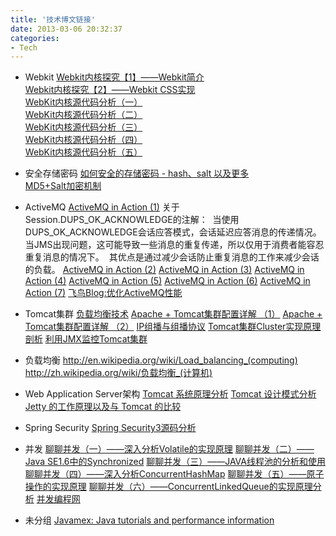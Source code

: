 ```yaml
---
title: '技术博文链接'
date: 2013-03-06 20:32:37
categories: 
- Tech
---
```

- Webkit
[Webkit内核探究【1】——Webkit简介](http://www.cnblogs.com/jyli/archive/2010/01/31/1660355.html)  
[Webkit内核探究【2】——Webkit CSS实现](http://www.cnblogs.com/jyli/archive/2010/01/31/1660364.html)  
[WebKit内核源代码分析（一）](http://blog.sina.com.cn/s/blog_53220cef0100ta10.html)  
[WebKit内核源代码分析（二）](http://blog.sina.com.cn/s/blog_53220cef0100ta18.html)  
[WebKit内核源代码分析（三）](http://blog.sina.com.cn/s/blog_53220cef0100ta1i.html)  
[WebKit内核源代码分析（四）](http://blog.sina.com.cn/s/blog_53220cef0100ta23.html)  
[WebKit内核源代码分析（五）](http://blog.sina.com.cn/s/blog_53220cef0100ta2c.html)  

- 安全存储密码
[如何安全的存储密码 - hash、salt 以及更多](http://www.oschina.net/question/28_57478)  
[MD5+Salt加密机制](http://blog.csdn.net/dlj52001/article/details/7164474)  

- ActiveMQ
[ActiveMQ in Action (1)](http://whitesock.iteye.com/blog/164925)
关于Session.DUPS_OK_ACKNOWLEDGE的注解： 
当使用DUPS_OK_ACKNOWLEDGE会话应答模式，会话延迟应答消息的传递情况。
当JMS出现问题，这可能导致一些消息的重复传递，所以仅用于消费者能容忍重复消息的情况下。 
其优点是通过减少会话防止重复消息的工作来减少会话的负载。
[ActiveMQ in Action (2)](http://whitesock.iteye.com/blog/164933)
[ActiveMQ in Action (3)](http://whitesock.iteye.com/blog/164937)
[ActiveMQ in Action (4)](http://whitesock.iteye.com/blog/164938)
[ActiveMQ in Action (5)](http://whitesock.iteye.com/blog/164942)
[ActiveMQ in Action (6)](http://whitesock.iteye.com/blog/165168)
[ActiveMQ in Action (7)](http://whitesock.iteye.com/blog/165458)
[飞鸟Blog:优化ActiveMQ性能](http://blog.csdn.net/yczz/article/details/6384499)

- Tomcat集群
[负载均衡技术](http://zyycaesar.iteye.com/blog/293839)
[Apache + Tomcat集群配置详解 （1）](http://zyycaesar.iteye.com/blog/294089)
[Apache + Tomcat集群配置详解 （2）](http://zyycaesar.iteye.com/blog/295227)
[IP组播与组播协议](http://zyycaesar.iteye.com/blog/296501)
[Tomcat集群Cluster实现原理剖析](http://zyycaesar.iteye.com/blog/296606)
[利用JMX监控Tomcat集群](http://zyycaesar.iteye.com/blog/299818)

- 负载均衡
http://en.wikipedia.org/wiki/Load_balancing_(computing)
http://zh.wikipedia.org/wiki/负载均衡_(计算机)

- Web Application Server架构
[Tomcat 系统原理分析](http://www.ibm.com/developerworks/cn/java/j-lo-tomcat1/)
[Tomcat 设计模式分析](http://www.ibm.com/developerworks/cn/java/j-lo-tomcat2/)
[Jetty 的工作原理以及与 Tomcat 的比较](http://www.ibm.com/developerworks/cn/java/j-lo-jetty/)

- Spring Security
[Spring Security3源码分析](http://dead-knight.iteye.com/category/220917)

- 并发
[聊聊并发（一）——深入分析Volatile的实现原理](http://www.infoq.com/cn/articles/ftf-java-volatile)
[聊聊并发（二）——Java SE1.6中的Synchronized](http://www.infoq.com/cn/articles/java-se-16-synchronized)
[聊聊并发（三）——JAVA线程池的分析和使用](http://www.infoq.com/cn/articles/java-threadPool)
[聊聊并发（四）——深入分析ConcurrentHashMap](http://www.infoq.com/cn/articles/ConcurrentHashMap)
[聊聊并发（五）——原子操作的实现原理](http://www.infoq.com/cn/articles/atomic-operation)
[聊聊并发（六）——ConcurrentLinkedQueue的实现原理分析](http://www.infoq.com/cn/articles/ConcurrentLinkedQueue)
[并发编程网](http://ifeve.com/)

- 未分组
[Javamex: Java tutorials and performance information](http://www.javamex.com/)